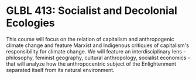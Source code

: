 # GLBL 413: Socialist and Decolonial Ecologies

This course will focus on the relation of capitalism and anthropogenic climate change and feature Marxist and Indigenous critiques of capitalism's responsibility for climate change. We will feature an interdisciplinary lens - philosophy, feminist geography, cultural anthropology, socialist economics - that will analyze how the anthropocentric subject of the Enlightenment separated itself from its natural environment.